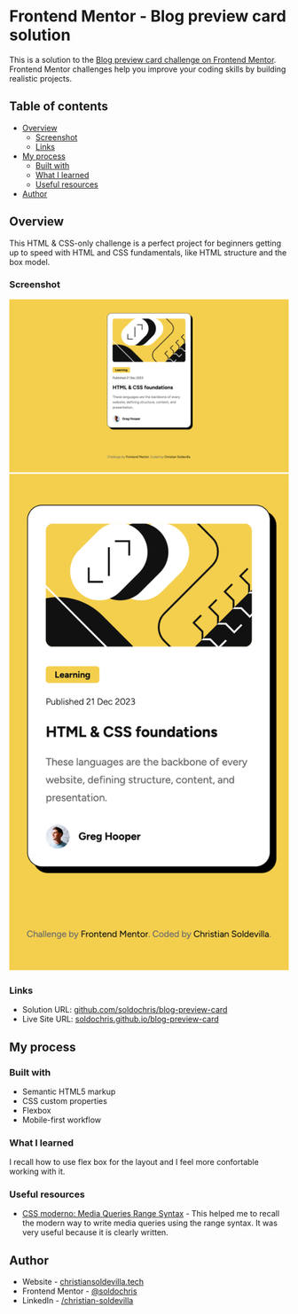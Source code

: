 # Frontend Mentor - Blog preview card solution

This is a solution to the [Blog preview card challenge on Frontend Mentor](https://www.frontendmentor.io/challenges/blog-preview-card-ckPaj01IcS). Frontend Mentor challenges help you improve your coding skills by building realistic projects. 

## Table of contents

- [Overview](#overview)
  - [Screenshot](#screenshot)
  - [Links](#links)
- [My process](#my-process)
  - [Built with](#built-with)
  - [What I learned](#what-i-learned)
  - [Useful resources](#useful-resources)
- [Author](#author)


## Overview

This HTML & CSS-only challenge is a perfect project for beginners getting up to speed with HTML and CSS fundamentals, like HTML structure and the box model.

### Screenshot

![Desktop Screenshot](./desktop.png)
![Mobile Screenshot](./mobile.png)

### Links

- Solution URL: [github.com/soldochris/blog-preview-card](https://github.com/soldochris/blog-preview-card)
- Live Site URL: [soldochris.github.io/blog-preview-card](https://soldochris.github.io/blog-preview-card/)

## My process

### Built with

- Semantic HTML5 markup
- CSS custom properties
- Flexbox
- Mobile-first workflow


### What I learned

I recall how to use flex box for the layout and I feel more confortable working with it.

### Useful resources

- [CSS moderno: Media Queries Range Syntax](https://dev.to/duxtech/media-queries-range-syntax-1o2l) - This helped me to recall the modern way to write media queries using the range syntax. It was very useful because it is clearly written.

## Author

- Website - [christiansoldevilla.tech](https://christiansoldevilla.tech/?i=1)
- Frontend Mentor - [@soldochris](https://www.frontendmentor.io/profile/soldochris)
- LinkedIn - [/christian-soldevilla](https://www.linkedin.com/in/christian-soldevilla/)

